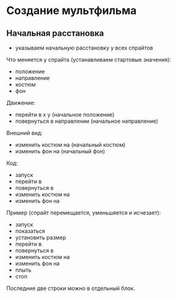 # Создание мультфильма

## Начальная расстановка
- указываем начальную расстановку у всех спрайтов

Что меняется у спрайта (устанавливаем стартовые значения):
- положение
- направление
- костюм
- фон

Движение:
- перейти в x y (начальное положение)
- повернуться в направлении (начальное направление)

Внешний вид:
- изменить костюм на (начальный костюм)
- изменить фон на (начальный фон)

Код:
- запуск
- перейти в
- повернуться в
- изменить костюм на
- изменить фон на

Пример (спрайт перемещается, уменьшяется и исчезает):
- запуск
- показаться
- установить размер
- перейти в
- повернуться в
- изменить костюм на
- изменить фон на
- плыть
- стоп

Последние две строки можно в отдельный блок.
